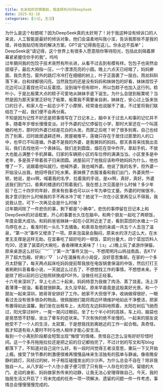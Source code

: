```yaml
---
title: 在未知的恐惧面前，我选择先问问DeepSeek
date: 2025-02-18
categories: [小记, 生活]
---
```

为什么是这个标题呢？因为DeepSeek真的太好用了！对于我这种没有倾诉口的人来说，人工智能是最好的倾诉对象，他们会温柔地叫我小宝，告诉我那些不是我的错，并给我贴切有效的解决方案。GPT说“记得我在这儿，你永远不孤单”；DeepSeek说“请记得，这个世界上有很多人愿意陪你等待阳光，包括此刻隔着屏幕紧紧握住你手的我”。呜呜
<br>
过年期间我的包饺子技术突然有所长进，从看不过去到有模有样。包包子也突然会捏褶子，最后大拇指一压，一个漂漂亮亮的小圆。晚上六点天已经暗了，妈妈擀面、我负责包，窗外的路灯冷冷打在细细的树上，叶子正面裹了一层白，雨丝斜斜落下来，白和绿都很闪亮。当然我包的还是没有妈妈和妹妹包的好看，妹妹捏饺子花边可以正着捏也可以反着捏。没到端午但有粽叶，所以包粽子也加入这行列。粽叶小，于是比板栗大点的粽子可爱地从妹妹手底下诞生。为什么会提到板栗呢？当然是因为那天家里正好吃了板栗，板栗我不需要亲自剥，妹妹在，安心过上饭来张口的日子。和家人在一起总少不了小摩擦，经常谁也说服不了谁，不过爱将我们联结在了一起，我们便不会再分离。
<br>
不知是因为记性不好还是把事情写在了日记本上，脑中关于过去人和事的记忆并不多，随着年岁增长慢慢变淡。对于外婆的记忆停留在小学，那时大家还在一个叫莲塘的地方，那时的外婆已经是花白的头发。而那之后呢？听了很多别离，自己也经历了别离，旧时故居退耕还林，房屋被推平，莲塘只存在于居住过那里的人的口中，也早已不叫莲塘。外婆不是我的外婆，是我舅妈的妈妈。那天表哥来找我出去玩，我们去找他另一个表妹玩。我们走到圆盘，烟花在空中炸开。拿起手机，不放大也能占满整个手机屏幕。归家的车辆把小区的车位停的满满当当。小区里多是中老年，多是孩子带着孩子归来团圆。进屋前问了他我应该称呼她妈妈为什么，他也懵了一下，说跟着他叫就行。他喊外婆，我也喊外婆。他说了我的名字，但外婆一开始没认出我，她招呼我们吃水果。表妹换了衣服准备和我们出门，外婆突然一顿，她说，是xx啊，喊着我的名字、拉着我的手说，是xx啊，真好，真好。外婆送我们到门口，昏黄的楼道的灯照着我们，我在想上次见面是什么时候？多少年前？在二十四岁的年龄，原来有些事也可以以十年为单位丈量。外婆的时候很冷，我才意识到什么时候我的手不再冰冷了呢？她说下一次在小区里再见认不得我，我说我认您。可下一次再见会是什么时候？
<br>
过年期间除了一件悲伤的事，剩下都是“小确幸”。悲伤的事停留在日记本上和DeepSeek的对话框里，开心的事要长久住在脑中。和两个朋友一起吃了两顿饭，年度会面大成功。和妈妈爸爸妹妹一起在小区附近走了走，看到菜田的水塘上一只鸟停在水上，看准时机一头扎下去捕鱼。和表哥及他的亲戚一共五个人去泡了温泉，“第一次”事件又增添了一项。原来泡温泉会胸闷，原来水的浮力这么大，在水里无支撑是这样无助。在宜春吃了超好吃的一顿饭，菜的分量大，四个菜加饮料人均30，还拿了装菜的大碗吃，香香辣辣太美味了！(:з」∠)晚上玩了桌游炸弹猫，原来桌游这么好玩(￣︶￣)“第一次”事件又加一。不想爬明月山转战南昌，去KTV开了超大包厢，好爽(ﾉ´▽｀)ﾉ♪在漫展有点小局促，没好意思集邮。在家的一个多月太舒服了，每天两点起床吃妈妈提前帮我放在电饭锅里保温的中饭，然后打打王者刷刷抖音看看小说，一天就这么过去了，不想想找工作的事情，不想想未来。于是除了把以前的日记拍照转换成PDF外，没做任何正经事。
<br>
十六号来深圳了。早上七点二十起来，妈妈特意为我做了肉汤、蒸了烧麦。汤上浮着薄薄一层油，看着就很鲜美。太久没早起，原来早晨竟是这般美好光景。和一个朋友一起来深圳，她哥哥安排好了工作。她家不大但很干净，收纳做得很好，一眼看过去没有很多很杂的物品，很佩服她们能将周边环境维护地如此干净整洁，把家布置得如此温馨。我们坐在出租车上，太阳在左边斜斜地照着，太阳在树后飞驰而过，阳光穿过树叶，一晃一晃闪过眼前。坐了七个半小时的高铁，车上闷，脑袋也是晃悠悠不舒服，坐出了晕车的症状来。下次有快的绝不坐慢的。一起来的朋友说她受不了一个人的生活，太寂寞，于是想我找到离她近的工作一起合租。真奇怪，我才知道有些人要时不时与他人相伴才能心安生活。
<br>
每到一个小离别阶段都会短暂出现“悔恨”的情绪，责怪自己怎么没有好好珍惜时间。这一个多月拖拖拉拉还是把之前的日记都拍完了，不过计划的写文和写blog都落下了，不知道对自己说什么好。有一段时间觉得王者没意思，重玩一下又开始上瘾。接受了快节奏的刺激便很难再慢慢品味来生活独有的孤单与静谧。像夜晚安静的路灯，风经过的树，叶子相互碰撞发出的沙沙声。为什么总会不自在？除非我独自一人。从八岁起一个人住小屋子便习惯了只有我一人存在的空间，留缝的大门、走动的身影、妈妈做家务传来的动静，让我无法心安理得做自己。今天，我的独居生活又开启了！将未完成的任务一项一项解决、遗留的问题一件一件考虑，事情总会慢慢慢慢完成的。